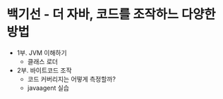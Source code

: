 # 백기선 - 더 자바, 코드를 조작하느 다양한 방법
- 1부. JVM 이해하기
  - 클래스 로더
- 2부. 바이트코드 조작
  - 코드 커버리지는 어떻게 측정할까? 
  - javaagent 실습
